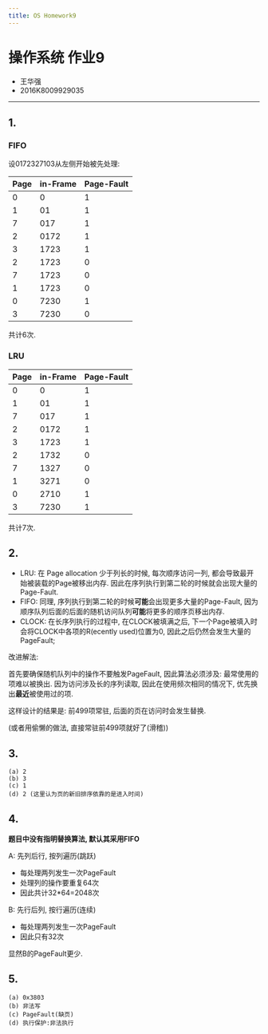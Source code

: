 ```yaml
---
title: OS Homework9
---
```



# 操作系统 作业9

* 王华强
* 2016K8009929035

***

## 1.

### FIFO

设0172327103从左侧开始被先处理:

Page|in-Frame|Page-Fault
-|-|-
0|0|1
1|01|1
7|017|1
2|0172|1
3|1723|1
2|1723|0
7|1723|0
1|1723|0
0|7230|1
3|7230|0

共计6次.

### LRU

Page|in-Frame|Page-Fault
-|-|-
0|0|1
1|01|1
7|017|1
2|0172|1
3|1723|1
2|1732|0
7|1327|0
1|3271|0
0|2710|1
3|7230|1

共计7次.

## 2.

* LRU: 在 Page allocation 少于列长的时候, 每次顺序访问一列, 都会导致最开始被装载的Page被移出内存. 因此在序列执行到第二轮的时候就会出现大量的Page-Fault. 
* FIFO: 同理, 序列执行到第二轮的时候**可能**会出现更多大量的Page-Fault, 因为顺序队列后面的后面的随机访问队列**可能**将更多的顺序页移出内存. 
* CLOCK: 在长序列执行的过程中, 在CLOCK被填满之后, 下一个Page被填入时会将CLOCK中各项的R(ecently used)位置为0, 因此之后仍然会发生大量的PageFault;

改进解法:

首先要确保随机队列中的操作不要触发PageFault, 因此算法必须涉及: 最常使用的项难以被换出. 因为访问涉及长的序列读取, 因此在使用频次相同的情况下, 优先换出**最近**被使用过的项.

这样设计的结果是: 前499项常驻, 后面的页在访问时会发生替换.

(或者用偷懒的做法, 直接常驻前499项就好了(滑稽))

## 3. 

```
(a) 2
(b) 3
(c) 1
(d) 2 (这里认为页的新旧排序依靠的是进入时间)
```

## 4.

**题目中没有指明替换算法, 默认其采用FIFO**

A: 先列后行, 按列遍历(跳跃)

* 每处理两列发生一次PageFault
* 处理列的操作要重复64次
* 因此共计32*64=2048次

B: 先行后列, 按行遍历(连续)

* 每处理两列发生一次PageFault
* 因此只有32次

显然B的PageFault更少.

## 5.

```
(a) 0x3803
(b) 非法写
(c) PageFault(缺页)
(d) 执行保护:非法执行
```
